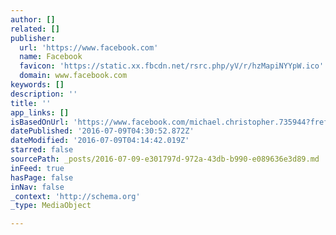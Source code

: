 ```yaml
---
author: []
related: []
publisher:
  url: 'https://www.facebook.com'
  name: Facebook
  favicon: 'https://static.xx.fbcdn.net/rsrc.php/yV/r/hzMapiNYYpW.ico'
  domain: www.facebook.com
keywords: []
description: ''
title: ''
app_links: []
isBasedOnUrl: 'https://www.facebook.com/michael.christopher.735944?fref=ts'
datePublished: '2016-07-09T04:30:52.872Z'
dateModified: '2016-07-09T04:14:42.019Z'
starred: false
sourcePath: _posts/2016-07-09-e301797d-972a-43db-b990-e089636e3d89.md
inFeed: true
hasPage: false
inNav: false
_context: 'http://schema.org'
_type: MediaObject

---
```

